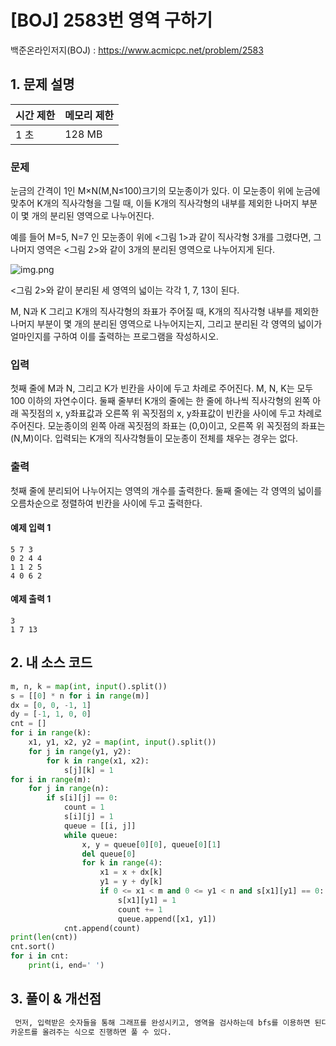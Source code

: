 # [BOJ] 2583번 영역 구하기

백준온라인저지(BOJ) :  https://www.acmicpc.net/problem/2583



## 1. 문제 설명

| 시간 제한 | 메모리 제한 | 
| :-------- | :---------- |
| 1 초      | 128 MB      | 

### 문제

눈금의 간격이 1인 M×N(M,N≤100)크기의 모눈종이가 있다. 이 모눈종이 위에 눈금에 맞추어 K개의 직사각형을 그릴 때, 이들 K개의 직사각형의 내부를 제외한 나머지 부분이 몇 개의 분리된 영역으로 나누어진다.

예를 들어 M=5, N=7 인 모눈종이 위에 <그림 1>과 같이 직사각형 3개를 그렸다면, 그 나머지 영역은 <그림 2>와 같이 3개의 분리된 영역으로 나누어지게 된다.

![img.png](images/2583_img.png) 

<그림 2>와 같이 분리된 세 영역의 넓이는 각각 1, 7, 13이 된다.

M, N과 K 그리고 K개의 직사각형의 좌표가 주어질 때, K개의 직사각형 내부를 제외한 나머지 부분이 몇 개의 분리된 영역으로 나누어지는지, 그리고 분리된 각 영역의 넓이가 얼마인지를 구하여 이를 출력하는 프로그램을 작성하시오.

### 입력

첫째 줄에 M과 N, 그리고 K가 빈칸을 사이에 두고 차례로 주어진다. M, N, K는 모두 100 이하의 자연수이다. 둘째 줄부터 K개의 줄에는 한 줄에 하나씩 직사각형의 왼쪽 아래 꼭짓점의 x, y좌표값과 오른쪽 위 꼭짓점의 x, y좌표값이 빈칸을 사이에 두고 차례로 주어진다. 모눈종이의 왼쪽 아래 꼭짓점의 좌표는 (0,0)이고, 오른쪽 위 꼭짓점의 좌표는(N,M)이다. 입력되는 K개의 직사각형들이 모눈종이 전체를 채우는 경우는 없다.

### 출력

첫째 줄에 분리되어 나누어지는 영역의 개수를 출력한다. 둘째 줄에는 각 영역의 넓이를 오름차순으로 정렬하여 빈칸을 사이에 두고 출력한다.

#### 예제 입력 1

```
5 7 3
0 2 4 4
1 1 2 5
4 0 6 2
```

#### 예제 출력 1

```
3
1 7 13
```


## 2. 내 소스 코드

```python
m, n, k = map(int, input().split())
s = [[0] * n for i in range(m)]
dx = [0, 0, -1, 1]
dy = [-1, 1, 0, 0]
cnt = []
for i in range(k):
    x1, y1, x2, y2 = map(int, input().split())
    for j in range(y1, y2):
        for k in range(x1, x2):
            s[j][k] = 1
for i in range(m):
    for j in range(n):
        if s[i][j] == 0:
            count = 1
            s[i][j] = 1
            queue = [[i, j]]
            while queue:
                x, y = queue[0][0], queue[0][1]
                del queue[0]
                for k in range(4):
                    x1 = x + dx[k]
                    y1 = y + dy[k]
                    if 0 <= x1 < m and 0 <= y1 < n and s[x1][y1] == 0:
                        s[x1][y1] = 1
                        count += 1
                        queue.append([x1, y1])
            cnt.append(count)
print(len(cnt))
cnt.sort()
for i in cnt:
    print(i, end=' ')
```



## 3. 풀이 & 개선점

```python
 먼저, 입력받은 숫자들을 통해 그래프를 완성시키고, 영역을 검사하는데 bfs를 이용하면 된다. 그래프를 탐색하면서 0을 만나면 bfs 함수 실행하고 끝나면
카운트를 올려주는 식으로 진행하면 풀 수 있다.
```